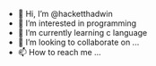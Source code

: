 - 👋 Hi, I’m @hacketthadwin
- 👀 I’m interested in programming
- 🌱 I’m currently learning c language
- 💞️ I’m looking to collaborate on ...
- 📫 How to reach me ...

<!---
hacketthadwin/hacketthadwin is a ✨ special ✨ repository because its `README.md` (this file) appears on your GitHub profile.
You can click the Preview link to take a look at your changes.
--->
